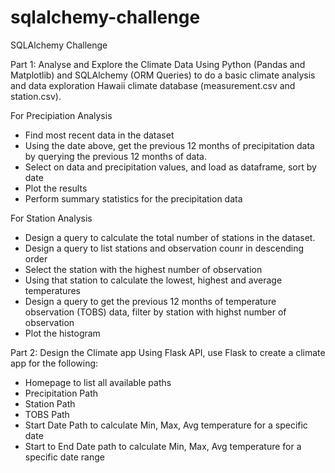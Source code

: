 # sqlalchemy-challenge
SQLAlchemy Challenge

Part 1: Analyse and Explore the Climate Data
Using Python (Pandas and Matplotlib) and SQLAlchemy (ORM Queries) to do a basic climate analysis and data exploration Hawaii climate database (measurement.csv and station.csv).

For Precipiation Analysis
- Find most recent data in the dataset
- Using the date above, get the previous 12 months of precipitation data by querying the previous 12 months of data.
- Select on data and precipitation values, and load as dataframe, sort by date
- Plot the results
- Perform summary statistics for the precipitation data

For Station Analysis
- Design a query to calculate the total number of stations in the dataset.
- Design a query to list stations and observation counr in descending order
- Select the station with the highest number of observation
- Using that station to calculate the lowest, highest and average temperatures
- Design a query to get the previous 12 months of temperature observation (TOBS) data, filter by station with highst number of observation
- Plot the histogram

Part 2: Design the Climate app
Using Flask API, use Flask to create a climate app for the following:
- Homepage to list all available paths
- Precipitation Path
- Station Path
- TOBS Path
- Start Date Path to calculate Min, Max, Avg temperature for a specific date
- Start to End Date path to calculate Min, Max, Avg temperature for a specific date range